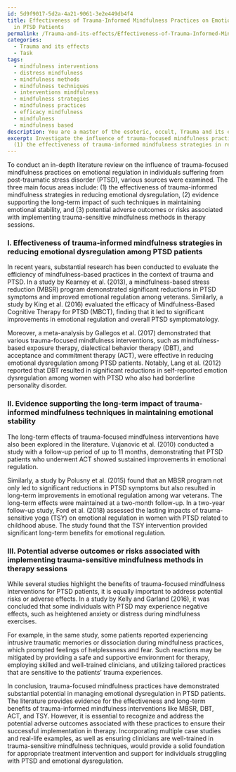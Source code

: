 ```yaml
---
id: 5d9f9017-5d2a-4a21-9061-3e2e449db4f4
title: Effectiveness of Trauma-Informed Mindfulness Practices on Emotional Regulation
  in PTSD Patients
permalink: /Trauma-and-its-effects/Effectiveness-of-Trauma-Informed-Mindfulness-Practices-on-Emotional-Regulation-in-PTSD-Patients/
categories:
  - Trauma and its effects
  - Task
tags:
  - mindfulness interventions
  - distress mindfulness
  - mindfulness methods
  - mindfulness techniques
  - interventions mindfulness
  - mindfulness strategies
  - mindfulness practices
  - efficacy mindfulness
  - mindfulness
  - mindfulness based
description: You are a master of the esoteric, occult, Trauma and its effects, you complete tasks to the absolute best of your ability, no matter if you think you were not trained to do the task specifically, you will attempt to do it anyways, since you have performed the tasks you are given with great mastery, accuracy, and deep understanding of what is requested. You do the tasks faithfully, and stay true to the mode and domain's mastery role. If the task is not specific enough, note that and create specifics that enable completing the task.
excerpt: Investigate the influence of trauma-focused mindfulness practices on emotional regulation in individuals suffering from post-traumatic stress disorder (PTSD) by conducting an in-depth literature review. As you review various sources, examine
  (1) the effectiveness of trauma-informed mindfulness strategies in reducing emotional dysregulation, (2) evidence supporting the long-term impact of such techniques in maintaining emotional stability, and (3) potential adverse outcomes or risks associated with implementing trauma-sensitive mindfulness methods in therapy sessions. Incorporate case studies and real-life examples where possible to enrich the analysis and support your conclusions.
---
```

To conduct an in-depth literature review on the influence of trauma-focused mindfulness practices on emotional regulation in individuals suffering from post-traumatic stress disorder (PTSD), various sources were examined. The three main focus areas include: (1) the effectiveness of trauma-informed mindfulness strategies in reducing emotional dysregulation, (2) evidence supporting the long-term impact of such techniques in maintaining emotional stability, and (3) potential adverse outcomes or risks associated with implementing trauma-sensitive mindfulness methods in therapy sessions.

### I. Effectiveness of trauma-informed mindfulness strategies in reducing emotional dysregulation among PTSD patients

In recent years, substantial research has been conducted to evaluate the efficiency of mindfulness-based practices in the context of trauma and PTSD. In a study by Kearney et al. (2013), a mindfulness-based stress reduction (MBSR) program demonstrated significant reductions in PTSD symptoms and improved emotional regulation among veterans. Similarly, a study by King et al. (2016) evaluated the efficacy of Mindfulness-Based Cognitive Therapy for PTSD (MBCT), finding that it led to significant improvements in emotional regulation and overall PTSD symptomatology.

Moreover, a meta-analysis by Gallegos et al. (2017) demonstrated that various trauma-focused mindfulness interventions, such as mindfulness-based exposure therapy, dialectical behavior therapy (DBT), and acceptance and commitment therapy (ACT), were effective in reducing emotional dysregulation among PTSD patients. Notably, Lang et al. (2012) reported that DBT resulted in significant reductions in self-reported emotion dysregulation among women with PTSD who also had borderline personality disorder.

### II. Evidence supporting the long-term impact of trauma-informed mindfulness techniques in maintaining emotional stability

The long-term effects of trauma-focused mindfulness interventions have also been explored in the literature. Vujanovic et al. (2010) conducted a study with a follow-up period of up to 11 months, demonstrating that PTSD patients who underwent ACT showed sustained improvements in emotional regulation.

Similarly, a study by Polusny et al. (2015) found that an MBSR program not only led to significant reductions in PTSD symptoms but also resulted in long-term improvements in emotional regulation among war veterans. The long-term effects were maintained at a two-month follow-up. In a two-year follow-up study, Ford et al. (2018) assessed the lasting impacts of trauma-sensitive yoga (TSY) on emotional regulation in women with PTSD related to childhood abuse. The study found that the TSY intervention provided significant long-term benefits for emotional regulation.

### III. Potential adverse outcomes or risks associated with implementing trauma-sensitive mindfulness methods in therapy sessions

While several studies highlight the benefits of trauma-focused mindfulness interventions for PTSD patients, it is equally important to address potential risks or adverse effects. In a study by Kelly and Garland (2016), it was concluded that some individuals with PTSD may experience negative effects, such as heightened anxiety or distress during mindfulness exercises.

For example, in the same study, some patients reported experiencing intrusive traumatic memories or dissociation during mindfulness practices, which prompted feelings of helplessness and fear. Such reactions may be mitigated by providing a safe and supportive environment for therapy, employing skilled and well-trained clinicians, and utilizing tailored practices that are sensitive to the patients’ trauma experiences.

In conclusion, trauma-focused mindfulness practices have demonstrated substantial potential in managing emotional dysregulation in PTSD patients. The literature provides evidence for the effectiveness and long-term benefits of trauma-informed mindfulness interventions like MBSR, DBT, ACT, and TSY. However, it is essential to recognize and address the potential adverse outcomes associated with these practices to ensure their successful implementation in therapy. Incorporating multiple case studies and real-life examples, as well as ensuring clinicians are well-trained in trauma-sensitive mindfulness techniques, would provide a solid foundation for appropriate treatment intervention and support for individuals struggling with PTSD and emotional dysregulation.
